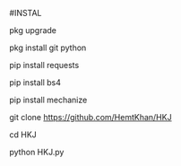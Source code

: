 #INSTAL

pkg upgrade

pkg install git python

pip install requests

pip install bs4

pip install mechanize

git clone https://github.com/HemtKhan/HKJ

cd HKJ

python HKJ.py

